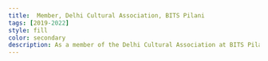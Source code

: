 ```yaml
---
title:  Member, Delhi Cultural Association, BITS Pilani
tags: [2019-2022]
style: fill
color: secondary
description: As a member of the Delhi Cultural Association at BITS Pilani, I helped organize a cultural exhibition and dinner showcasing Delhi’s rich heritage through its iconic cuisine, art, and traditions. The event celebrated diversity and fostered a deeper appreciation for the values of community and cultural heritage among students.
---
```

